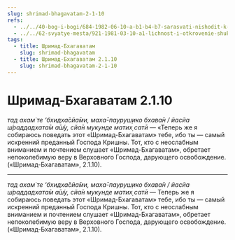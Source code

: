 ```yaml
---
slug: shrimad-bhagavatam-2-1-10
refs:
  - ../../40-bog-i-bogi/684-1982-06-10-a-b1-b4-b7-sarasvati-nishodit-k-brahme-ot-narayany-no-daet-klyuch-k-postizheniyu-krishny.md
  - ../../62-svyatye-mesta/921-1981-03-10-a1-lichnost-i-otkrovenie-shukadeva-gosvami.md
tags:
  - title: Шримад-Бхагаватам
    slug: shrimad-bhagavatam
  - title: Шримад-Бхагаватам 2.1.10
    slug: shrimad-bhagavatam-2-1-10
---
```


# Шримад-Бхагаватам 2.1.10

*тад ахам̇ те ‘бхидха̄сйа̄ми, маха̄-пауруш̣ико бхава̄н / йасйа ш́раддадхата̄м а̄ш́у, сйа̄н мукунде матих̣ сатӣ* — «Теперь же я собираюсь поведать этот «Шримад-Бхагаватам» тебе, ибо ты — самый искренний преданный Господа Кришны. Тот, кто с неослабным вниманием и почтением слушает «Шримад-Бхагаватам», обретает непоколебимую веру в Верховного Господа, дарующего освобождение. («Шримад-Бхагаватам», 2.1.10).

---

*тад ахам̇ те ‘бхидха̄сйа̄ми, маха̄-пауруш̣ико бхава̄н / йасйа ш́раддадхата̄м а̄ш́у, сйа̄н мукунде матих̣ сатӣ* — Теперь же я собираюсь поведать этот «Шримад-Бхагаватам» тебе, ибо ты — самый искренний преданный Господа Кришны. Тот, кто с неослабным вниманием и почтением слушает «Шримад-Бхагаватам», обретает непоколебимую веру в Верховного Господа, дарующего освобождение. («Шримад-Бхагаватам», 2.1.10).
